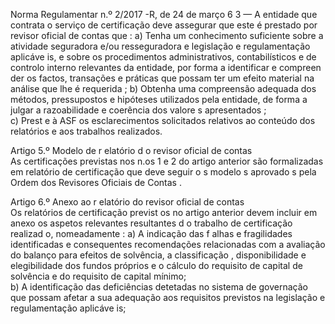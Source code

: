 
 
 
Norma Regulamentar  n.º 2/2017 -R, de 24 de março  6 
3 — A entidade que contrata o serviço de certificação deve assegurar que este é prestado 
por revisor oficial de contas que : 
a) Tenha um conhecimento suficiente sobre a atividade seguradora e/ou resseguradora 
e legislação e regulamentação aplicáve is, e sobre os procedimentos administrativos, contabilísticos 
e de controlo interno relevantes da entidade, por forma a identificar e compreen der os factos, 
transações e práticas que possam ter um efeito material na análise que lhe é requerida ; 
b) Obtenha uma compreensão adequada dos métodos, pressupostos e hipóteses 
utilizados  pela entidade,  de forma  a julgar a razoabilidade e coerência dos valore s apresentados ;  
c) Prest e à ASF os esclarecimentos solicitados relativos ao  conteúdo dos  relatórios e aos 
trabalhos realizados.  
 
Artigo 5.º 
Modelo de r elatório d o revisor oficial de contas   
As certificações previstas nos n.os 1 e 2 do artigo anterior são formalizadas em relatório de 
certificação que deve seguir o s modelo s aprovado s pela Ordem dos Revisores Oficiais de Contas .      
 
Artigo 6.º 
Anexo ao r elatório do revisor oficial de contas  
Os relatórios  de certificação previst os no artigo  anterior  devem incluir em anexo os aspetos 
relevantes resultantes d o trabalho de certificação realizad o, nomeadamente : 
a) A indicação das f alhas e fragilidades  identificadas  e consequentes recomendações 
relacionadas com a avaliação do balanço para efeitos de solvência, a classificação , disponibilidade 
e elegibilidade  dos fundos próprios e o cálculo do requisito de capital de solvência e do requisito 
de capital mínimo;  
b) A identificação das deficiências detetadas no sistema de governação que possam 
afetar a sua adequação aos requisitos previstos na legislação e regulamentação aplicáve is; 